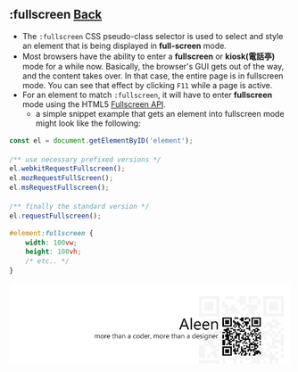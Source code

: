 ## :fullscreen [**Back**](./../pseudoClass.md)

- The `:fullscreen` CSS pseudo-class selector is used to select and style an element that is being displayed in **full-screen** mode.
- Most browsers have the ability to enter a **fullscreen** or **kiosk(電話亭)** mode for a while now. Basically, the browser's GUI gets out of the way, and the content takes over. In that case, the entire page is in fullscreen mode. You can see that effect by clicking `F11` while a page is active.
- For an element to match `:fullscreen`, it will have to enter **fullscreen** mode using the HTML5 [Fullscreen API](https://dvcs.w3.org/hg/fullscreen/raw-file/tip/Overview.html).
    - a simple snippet example that gets an element into fullscreen mode might look like the following:

```js
const el = document.getElementByID('element');

/** use necessary prefixed versions */
el.webkitRequestFullscreen();
el.mozRequestFullScreen();
el.msRequestFullscreen();

/** finally the standard version */
el.requestFullscreen();
```

```css
#element:fullscreen {
    width: 100vw;
    height: 100vh;
    /* etc.. */
}
```

<a href="http://aleen42.github.io/" target="_blank" ><img src="./../../../pic/tail.gif"></a>